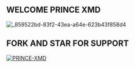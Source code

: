 ## WELCOME PRINCE XMD


![_859522bd-83f2-43ea-a64e-623b43f858d4](https://github.com/user-attachments/assets/5fc6aaf2-9cbc-4963-a605-35ff2bd5bf85)



## FORK AND STAR FOR SUPPORT
<a
href="https://github.com/DARKSILENCE04/DARK-SILENCE-MD/fork"><img title="PRINCE-XMD" src="https://img.shields.io/badge/FORK-PRINCE%20XMD-BOTh?color=indigo&style=for-the-badge&logo=github"></a>
